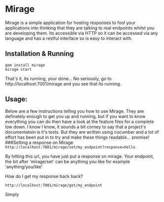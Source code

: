 Mirage
======
Mirage is a simple application for hosting responses to fool your applications into thinking that they are talking to real endpoints
whilst you are developing them. Its accessible via HTTP so it can be accessed via any language and has a restful interface so is easy to interact with.

Installation & Running
----------------------
`gem install mirage`  
`mirage start`  
    
That's it, its running, your done... No seriously, go to http://localhost:7001/mirage and you see that its running.    

Usage:
------
Below are a few instructions telling you how to use Mirage. They are definately enough to get you up and running, but if you want to know everything you 
can do then have a look at the feature files for a complete low down. I know I know, it sounds a bit corney to say that a project's documentatoin is it's tests. But they are written using
cucumber and a lot of effort has been put in to try and make these things readable... promise!
###Setting a response on Mirage
`http://localhost:7001/mirage/set/my_endpoint?response=hello`  

By hitting this url, you have just put a response on mirage. Your endpoint, the bit after 'mirage/set' can be anything you like for example 'anything/you/like'  

How do I get my response back back?
  
`http://localhost:7001/mirage/get/my_endpoint`  
  
Simply





